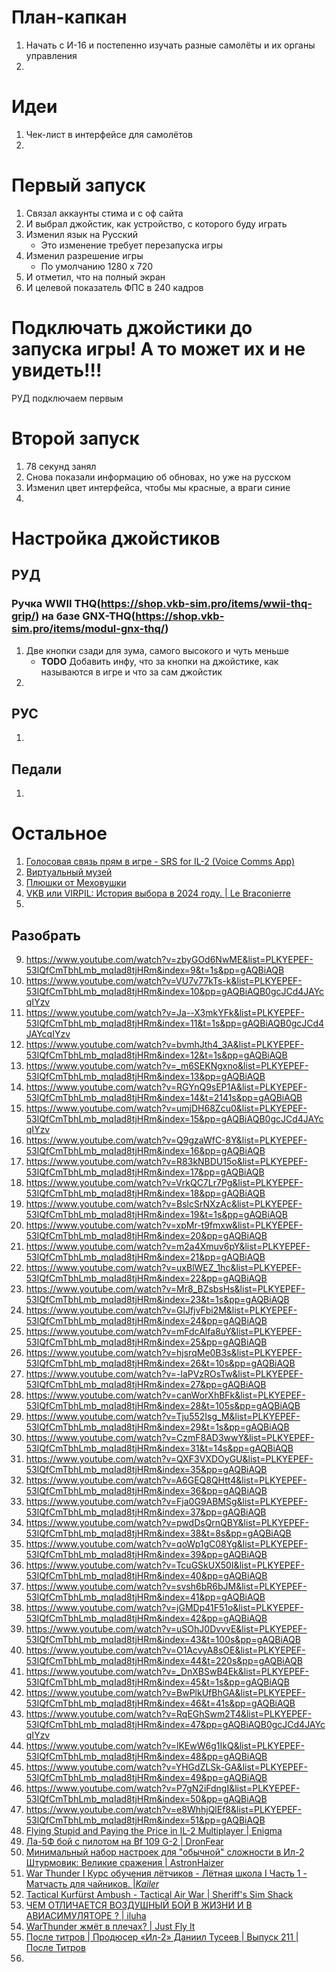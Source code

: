 # План-капкан
1. Начать с И-16 и постепенно изучать разные самолёты и их органы управления
2. 

# Идеи
1. Чек-лист в интерфейсе для самолётов
2. 

# Первый запуск
1. Связал аккаунты стима и с оф сайта
2. И выбрал джойстик, как устройство, с которого буду играть
3. Изменил язык на Русский
    - Это  изменение требует перезапуска игры
4. Изменил разрешение игры
    - По умолчанию 1280 х 720
5. И отметил, что на полный экран
6. И целевой показатель ФПС в 240 кадров

# Подключать джойстики до запуска игры! А то может их и не увидеть!!!
РУД подключаем первым

# Второй запуск
1. 78 секунд занял
2. Снова показали информацию об обновах, но уже на русском
3. Изменил цвет интерфейса, чтобы мы красные, а враги синие
4. 

# Настройка джойстиков
## РУД
### Ручка WWII THQ(https://shop.vkb-sim.pro/items/wwii-thq-grip/) на базе GNX-THQ(https://shop.vkb-sim.pro/items/modul-gnx-thq/)
1. Две кнопки сзади для зума, самого высокого и чуть меньше
   - **TODO** Добавить инфу, что за кнопки на джойстике, как называются в игре и что за сам джойстик
2. 
## РУС
1.
## Педали
1.

# Остальное
1. [Голосовая связь прям в игре - SRS for IL-2 (Voice Comms App)](https://forum.il2sturmovik.ru/topic/13613-%D0%B8%D1%81%D0%BF%D0%BE%D0%BB%D1%8C%D0%B7%D0%BE%D0%B2%D0%B0%D0%BD%D0%B8%D0%B5-srs-for-il-2-voice-comms-app/)
2. [Виртуальный музей](https://il2sturmovik.ru/museum/)
3. [Плюшки от Меховушки](https://forum.il2sturmovik.ru/topic/2156-%D0%BF%D0%BB%D1%8E%D1%88%D0%BA%D0%B8-%D0%BE%D1%82-%D0%BC%D0%B5%D1%85%D0%BE%D0%B2%D1%83%D1%88%D0%BA%D0%B8/)
4. [VKB или VIRPIL: История выбора в 2024 году. | Le Braconierre](https://www.youtube.com/watch?v=iJTXNu1sEv0)
5. 

## Разобрать
9. https://www.youtube.com/watch?v=zbyGOd6NwME&list=PLKYEPEF-53lQfCmTbhLmb_mqIad8tjHRm&index=9&t=1s&pp=gAQBiAQB
10. https://www.youtube.com/watch?v=VU7v77kTs-k&list=PLKYEPEF-53lQfCmTbhLmb_mqIad8tjHRm&index=10&pp=gAQBiAQB0gcJCd4JAYcqIYzv
11. https://www.youtube.com/watch?v=Ja--X3mkYFk&list=PLKYEPEF-53lQfCmTbhLmb_mqIad8tjHRm&index=11&t=1s&pp=gAQBiAQB0gcJCd4JAYcqIYzv
12. https://www.youtube.com/watch?v=bvmhJth4_3A&list=PLKYEPEF-53lQfCmTbhLmb_mqIad8tjHRm&index=12&t=1s&pp=gAQBiAQB
13. https://www.youtube.com/watch?v=_m6SEKNgxno&list=PLKYEPEF-53lQfCmTbhLmb_mqIad8tjHRm&index=13&pp=gAQBiAQB
14. https://www.youtube.com/watch?v=RGYnQ9sEP1A&list=PLKYEPEF-53lQfCmTbhLmb_mqIad8tjHRm&index=14&t=2141s&pp=gAQBiAQB
15. https://www.youtube.com/watch?v=umjDH68Zcu0&list=PLKYEPEF-53lQfCmTbhLmb_mqIad8tjHRm&index=15&pp=gAQBiAQB0gcJCd4JAYcqIYzv
16. https://www.youtube.com/watch?v=Q9gzaWfC-8Y&list=PLKYEPEF-53lQfCmTbhLmb_mqIad8tjHRm&index=16&pp=gAQBiAQB
17. https://www.youtube.com/watch?v=R83kNBDU15o&list=PLKYEPEF-53lQfCmTbhLmb_mqIad8tjHRm&index=17&pp=gAQBiAQB
18. https://www.youtube.com/watch?v=VrkQC7Lr7Pg&list=PLKYEPEF-53lQfCmTbhLmb_mqIad8tjHRm&index=18&pp=gAQBiAQB
19. https://www.youtube.com/watch?v=BslcSrNXzAc&list=PLKYEPEF-53lQfCmTbhLmb_mqIad8tjHRm&index=19&t=1s&pp=gAQBiAQB
20. https://www.youtube.com/watch?v=xpMr-t9fmxw&list=PLKYEPEF-53lQfCmTbhLmb_mqIad8tjHRm&index=20&pp=gAQBiAQB
21. https://www.youtube.com/watch?v=m2a4Xmuv6pY&list=PLKYEPEF-53lQfCmTbhLmb_mqIad8tjHRm&index=21&pp=gAQBiAQB
22. https://www.youtube.com/watch?v=uxBlWEZ_1hc&list=PLKYEPEF-53lQfCmTbhLmb_mqIad8tjHRm&index=22&pp=gAQBiAQB
23. https://www.youtube.com/watch?v=Mr8_BZsbsHs&list=PLKYEPEF-53lQfCmTbhLmb_mqIad8tjHRm&index=23&t=1s&pp=gAQBiAQB
24. https://www.youtube.com/watch?v=GlJfjvFbi2M&list=PLKYEPEF-53lQfCmTbhLmb_mqIad8tjHRm&index=24&pp=gAQBiAQB
25. https://www.youtube.com/watch?v=mFdcAlfa8uY&list=PLKYEPEF-53lQfCmTbhLmb_mqIad8tjHRm&index=25&pp=gAQBiAQB
26. https://www.youtube.com/watch?v=hjsrqMe0B3s&list=PLKYEPEF-53lQfCmTbhLmb_mqIad8tjHRm&index=26&t=10s&pp=gAQBiAQB
27. https://www.youtube.com/watch?v=-laPVzROsTw&list=PLKYEPEF-53lQfCmTbhLmb_mqIad8tjHRm&index=27&pp=gAQBiAQB
28. https://www.youtube.com/watch?v=canWorXhBFk&list=PLKYEPEF-53lQfCmTbhLmb_mqIad8tjHRm&index=28&t=105s&pp=gAQBiAQB
29. https://www.youtube.com/watch?v=Tju552Isg_M&list=PLKYEPEF-53lQfCmTbhLmb_mqIad8tjHRm&index=29&t=1s&pp=gAQBiAQB
30. https://www.youtube.com/watch?v=CzmF8AD3wwY&list=PLKYEPEF-53lQfCmTbhLmb_mqIad8tjHRm&index=31&t=14s&pp=gAQBiAQB
31. https://www.youtube.com/watch?v=QXF3VXDOyGU&list=PLKYEPEF-53lQfCmTbhLmb_mqIad8tjHRm&index=35&pp=gAQBiAQB
32. https://www.youtube.com/watch?v=A6GEQ8QHtt4&list=PLKYEPEF-53lQfCmTbhLmb_mqIad8tjHRm&index=36&pp=gAQBiAQB
33. https://www.youtube.com/watch?v=Fja0G9ABMSg&list=PLKYEPEF-53lQfCmTbhLmb_mqIad8tjHRm&index=37&pp=gAQBiAQB
34. https://www.youtube.com/watch?v=pwdDsQrnQBY&list=PLKYEPEF-53lQfCmTbhLmb_mqIad8tjHRm&index=38&t=8s&pp=gAQBiAQB
35. https://www.youtube.com/watch?v=qoWp1gC08Yg&list=PLKYEPEF-53lQfCmTbhLmb_mqIad8tjHRm&index=39&pp=gAQBiAQB
36. https://www.youtube.com/watch?v=TcuGSkUX50I&list=PLKYEPEF-53lQfCmTbhLmb_mqIad8tjHRm&index=40&pp=gAQBiAQB
37. https://www.youtube.com/watch?v=svsh6bR6bJM&list=PLKYEPEF-53lQfCmTbhLmb_mqIad8tjHRm&index=41&pp=gAQBiAQB
38. https://www.youtube.com/watch?v=jGMDp41F51o&list=PLKYEPEF-53lQfCmTbhLmb_mqIad8tjHRm&index=42&pp=gAQBiAQB
39. https://www.youtube.com/watch?v=uSOhJ0DvvvE&list=PLKYEPEF-53lQfCmTbhLmb_mqIad8tjHRm&index=43&t=100s&pp=gAQBiAQB
40. https://www.youtube.com/watch?v=O1AcvyA8sOE&list=PLKYEPEF-53lQfCmTbhLmb_mqIad8tjHRm&index=44&t=220s&pp=gAQBiAQB
41. https://www.youtube.com/watch?v=_DnXBSwB4Ek&list=PLKYEPEF-53lQfCmTbhLmb_mqIad8tjHRm&index=45&t=1s&pp=gAQBiAQB
42. https://www.youtube.com/watch?v=BwPlkUfBhGA&list=PLKYEPEF-53lQfCmTbhLmb_mqIad8tjHRm&index=46&t=41s&pp=gAQBiAQB
43. https://www.youtube.com/watch?v=RqEGhSwm2T4&list=PLKYEPEF-53lQfCmTbhLmb_mqIad8tjHRm&index=47&pp=gAQBiAQB0gcJCd4JAYcqIYzv
44. https://www.youtube.com/watch?v=lKEwW6g1IkQ&list=PLKYEPEF-53lQfCmTbhLmb_mqIad8tjHRm&index=48&pp=gAQBiAQB
45. https://www.youtube.com/watch?v=YHGdZLSk-GA&list=PLKYEPEF-53lQfCmTbhLmb_mqIad8tjHRm&index=49&pp=gAQBiAQB
46. https://www.youtube.com/watch?v=P7gN2iFdngI&list=PLKYEPEF-53lQfCmTbhLmb_mqIad8tjHRm&index=50&pp=gAQBiAQB
47. https://www.youtube.com/watch?v=e8WhhjQlEf8&list=PLKYEPEF-53lQfCmTbhLmb_mqIad8tjHRm&index=51&pp=gAQBiAQB
48. [Flying Stupid and Paying the Price in IL-2 Multiplayer | Enigma](https://www.youtube.com/watch?v=X6jgtt4FCrI)
49. [Ла-5Ф бой с пилотом на Bf 109 G-2 | DronFear](https://www.youtube.com/watch?v=vIhsHOXkeBc)
50. [Минимальный набор настроек для "обычной" сложности в Ил-2 Штурмовик: Великие сражения | AstronHaizer](https://www.youtube.com/watch?v=vLHEawbSuhE)
51. [War Thunder I Курс обучения лётчиков - Лётная школа I Часть 1 - Матчасть для чайников. |_Kailer_](https://www.youtube.com/watch?v=0wxKcD67GuM)
52. [Tactical Kurfürst Ambush - Tactical Air War | Sheriff's Sim Shack](https://www.youtube.com/watch?v=jgbEqXtz7ew)
53. [ЧЕМ ОТЛИЧАЕТСЯ ВОЗДУШНЫЙ БОЙ В ЖИЗНИ И В АВИАСИМУЛЯТОРЕ ? | iluha](https://www.youtube.com/watch?v=zvWdiwBC-jc)
54. [WarThunder жмёт в плечах? | Just Fly It](https://www.youtube.com/watch?v=K-c8NTHLXA0)
55. [После титров | Продюсер «Ил-2» Даниил Тусеев | Выпуск 211 | После Титров](https://www.youtube.com/watch?v=EtNxH_N4kH8)
56. 
